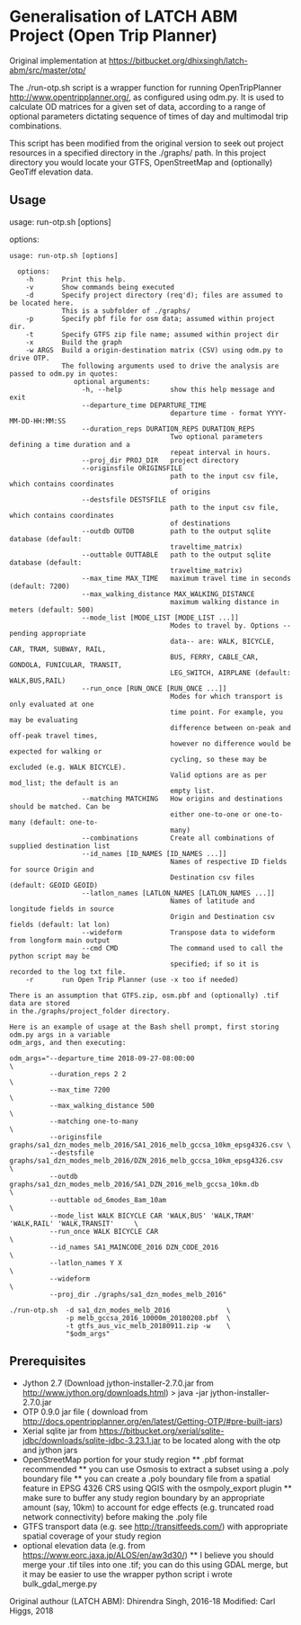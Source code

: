 # Generalisation of LATCH ABM Project (Open Trip Planner)
Original implementation at https://bitbucket.org/dhixsingh/latch-abm/src/master/otp/

The ./run-otp.sh script is a wrapper function for running OpenTripPlanner <http://www.opentripplanner.org/>, as configured using odm.py.  It is used to calculate OD matrices for a given set of data, according to a range of optional parameters dictating  sequence of times of day and multimodal trip combinations.

This script has been modified from the original version to seek out project resources in a specified directory in the ./graphs/ path.  In this project directory you would locate your GTFS, OpenStreetMap and (optionally) GeoTiff elevation data.

## Usage

usage: run-otp.sh [options]

options:
```
usage: run-otp.sh [options]

  options:
    -h       Print this help.
    -v       Show commands being executed
    -d       Specify project directory (req'd); files are assumed to be located here.
             This is a subfolder of ./graphs/
    -p       Specify pbf file for osm data; assumed within project dir.
    -t       Specify GTFS zip file name; assumed within project dir
    -x       Build the graph
    -w ARGS  Build a origin-destination matrix (CSV) using odm.py to drive OTP.
             The following arguments used to drive the analysis are passed to odm.py in quotes:
                optional arguments:
                  -h, --help            show this help message and exit
                  --departure_time DEPARTURE_TIME
                                        departure time - format YYYY-MM-DD-HH:MM:SS
                  --duration_reps DURATION_REPS DURATION_REPS
                                        Two optional parameters defining a time duration and a
                                        repeat interval in hours.
                  --proj_dir PROJ_DIR   project directory
                  --originsfile ORIGINSFILE
                                        path to the input csv file, which contains coordinates
                                        of origins
                  --destsfile DESTSFILE
                                        path to the input csv file, which contains coordinates
                                        of destinations
                  --outdb OUTDB         path to the output sqlite database (default:
                                        traveltime_matrix)
                  --outtable OUTTABLE   path to the output sqlite database (default:
                                        traveltime_matrix)
                  --max_time MAX_TIME   maximum travel time in seconds (default: 7200)
                  --max_walking_distance MAX_WALKING_DISTANCE
                                        maximum walking distance in meters (default: 500)
                  --mode_list [MODE_LIST [MODE_LIST ...]]
                                        Modes to travel by. Options --pending appropriate
                                        data-- are: WALK, BICYCLE, CAR, TRAM, SUBWAY, RAIL,
                                        BUS, FERRY, CABLE_CAR, GONDOLA, FUNICULAR, TRANSIT,
                                        LEG_SWITCH, AIRPLANE (default: WALK,BUS,RAIL)
                  --run_once [RUN_ONCE [RUN_ONCE ...]]
                                        Modes for which transport is only evaluated at one
                                        time point. For example, you may be evaluating
                                        difference between on-peak and off-peak travel times,
                                        however no difference would be expected for walking or
                                        cycling, so these may be excluded (e.g. WALK BICYCLE).
                                        Valid options are as per mod_list; the default is an
                                        empty list.
                  --matching MATCHING   How origins and destinations should be matched. Can be
                                        either one-to-one or one-to-many (default: one-to-
                                        many)
                  --combinations        Create all combinations of supplied destination list
                  --id_names [ID_NAMES [ID_NAMES ...]]
                                        Names of respective ID fields for source Origin and
                                        Destination csv files (default: GEOID GEOID)
                  --latlon_names [LATLON_NAMES [LATLON_NAMES ...]]
                                        Names of latitude and longitude fields in source
                                        Origin and Destination csv fields (default: lat lon)
                  --wideform            Transpose data to wideform from longform main output
                  --cmd CMD             The command used to call the python script may be
                                        specified; if so it is recorded to the log txt file.
    -r       run Open Trip Planner (use -x too if needed)

There is an assumption that GTFS.zip, osm.pbf and (optionally) .tif data are stored
in the./graphs/project_folder directory.

Here is an example of usage at the Bash shell prompt, first storing odm.py args in a variable
odm_args, and then executing:

odm_args="--departure_time 2018-09-27-08:00:00                                               \
          --duration_reps 2 2                                                                \
          --max_time 7200                                                                    \
          --max_walking_distance 500                                                         \
          --matching one-to-many                                                             \
          --originsfile graphs/sa1_dzn_modes_melb_2016/SA1_2016_melb_gccsa_10km_epsg4326.csv \
          --destsfile graphs/sa1_dzn_modes_melb_2016/DZN_2016_melb_gccsa_10km_epsg4326.csv   \
          --outdb graphs/sa1_dzn_modes_melb_2016/SA1_DZN_2016_melb_gccsa_10km.db             \
          --outtable od_6modes_8am_10am                                                      \
          --mode_list WALK BICYCLE CAR 'WALK,BUS' 'WALK,TRAM' 'WALK,RAIL' 'WALK,TRANSIT'     \
          --run_once WALK BICYCLE CAR                                                        \
          --id_names SA1_MAINCODE_2016 DZN_CODE_2016                                         \
          --latlon_names Y X                                                                 \
          --wideform                                                                         \
          --proj_dir ./graphs/sa1_dzn_modes_melb_2016"

./run-otp.sh  -d sa1_dzn_modes_melb_2016              \
              -p melb_gccsa_2016_10000m_20180208.pbf  \
              -t gtfs_aus_vic_melb_20180911.zip -w    \
              "$odm_args"
```

## Prerequisites

* Jython 2.7 (Download jython-installer-2.7.0.jar from http://www.jython.org/downloads.html)
        > java -jar jython-installer-2.7.0.jar
* OTP 0.9.0 jar file ( download from http://docs.opentripplanner.org/en/latest/Getting-OTP/#pre-built-jars)
* Xerial sqlite jar from https://bitbucket.org/xerial/sqlite-jdbc/downloads/sqlite-jdbc-3.23.1.jar to be located along with the otp and jython jars
* OpenStreetMap portion for your study region 
** .pbf format recommended
** you can use Osmosis to extract a subset using a .poly boundary file
** you can create a .poly boundary file from a spatial feature in EPSG 4326 CRS using QGIS with the osmpoly_export plugin
** make sure to buffer any study region boundary by an appropriate amount (say, 10km) to account for edge effects (e.g. truncated road network connectivity) before making the .poly file
* GTFS transport data (e.g. see http://transitfeeds.com/) with appropriate spatial coverage of your study region
* optional elevation data (e.g. from https://www.eorc.jaxa.jp/ALOS/en/aw3d30/)
** I believe you should merge your .tif tiles into one .tif; you can do this using GDAL merge, but it may be easier to use the wrapper python script i wrote bulk_gdal_merge.py

Original authour (LATCH ABM): Dhirendra Singh, 2016-18
Modified: Carl Higgs, 2018

